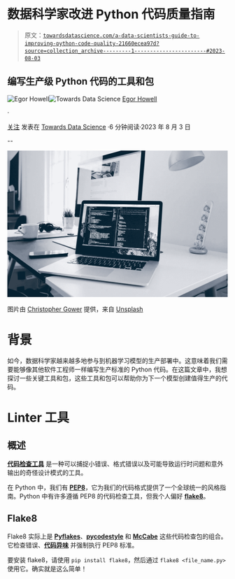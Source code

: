 # 数据科学家改进 Python 代码质量指南

> 原文：[`towardsdatascience.com/a-data-scientists-guide-to-improving-python-code-quality-21660ecea97d?source=collection_archive---------1-----------------------#2023-08-03`](https://towardsdatascience.com/a-data-scientists-guide-to-improving-python-code-quality-21660ecea97d?source=collection_archive---------1-----------------------#2023-08-03)

## 编写生产级 Python 代码的工具和包

[](https://medium.com/@egorhowell?source=post_page-----21660ecea97d--------------------------------)![Egor Howell](https://medium.com/@egorhowell?source=post_page-----21660ecea97d--------------------------------)[](https://towardsdatascience.com/?source=post_page-----21660ecea97d--------------------------------)![Towards Data Science](https://towardsdatascience.com/?source=post_page-----21660ecea97d--------------------------------) [Egor Howell](https://medium.com/@egorhowell?source=post_page-----21660ecea97d--------------------------------)

·

[关注](https://medium.com/m/signin?actionUrl=https%3A%2F%2Fmedium.com%2F_%2Fsubscribe%2Fuser%2F1cac491223b2&operation=register&redirect=https%3A%2F%2Ftowardsdatascience.com%2Fa-data-scientists-guide-to-improving-python-code-quality-21660ecea97d&user=Egor+Howell&userId=1cac491223b2&source=post_page-1cac491223b2----21660ecea97d---------------------post_header-----------) 发表在 [Towards Data Science](https://towardsdatascience.com/?source=post_page-----21660ecea97d--------------------------------) ·6 分钟阅读·2023 年 8 月 3 日[](https://medium.com/m/signin?actionUrl=https%3A%2F%2Fmedium.com%2F_%2Fvote%2Ftowards-data-science%2F21660ecea97d&operation=register&redirect=https%3A%2F%2Ftowardsdatascience.com%2Fa-data-scientists-guide-to-improving-python-code-quality-21660ecea97d&user=Egor+Howell&userId=1cac491223b2&source=-----21660ecea97d---------------------clap_footer-----------)

--

[](https://medium.com/m/signin?actionUrl=https%3A%2F%2Fmedium.com%2F_%2Fbookmark%2Fp%2F21660ecea97d&operation=register&redirect=https%3A%2F%2Ftowardsdatascience.com%2Fa-data-scientists-guide-to-improving-python-code-quality-21660ecea97d&source=-----21660ecea97d---------------------bookmark_footer-----------)![](img/c47a9cda8d76910dc96373aa3ca5deb2.png)

图片由 [Christopher Gower](https://unsplash.com/@cgower?utm_source=medium&utm_medium=referral) 提供，来自 [Unsplash](https://unsplash.com/?utm_source=medium&utm_medium=referral)

# 背景

如今，数据科学家越来越多地参与到机器学习模型的生产部署中。这意味着我们需要能够像其他软件工程师一样编写生产标准的 Python 代码。在这篇文章中，我想探讨一些关键工具和包，这些工具和包可以帮助你为下一个模型创建值得生产的代码。

# Linter 工具

## 概述

[**代码检查工具**](https://en.wikipedia.org/wiki/Lint_%28software%29) 是一种可以捕捉小错误、格式错误以及可能导致运行时问题和意外输出的奇怪设计模式的工具。

在 Python 中，我们有 [**PEP8**](https://pep8.org/)，它为我们的代码格式提供了一个全球统一的风格指南。Python 中有许多遵循 PEP8 的代码检查工具，但我个人偏好 [**flake8**](https://flake8.pycqa.org/en/latest/)。

## Flake8

Flake8 实际上是 [**Pyflakes**](https://github.com/PyCQA/pyflakes)、[**pycodestyle**](https://github.com/pycqa/pycodestyle) 和 [**McCabe**](https://github.com/PyCQA/mccabe) 这些代码检查包的组合。它检查错误、[**代码异味**](https://en.wikipedia.org/wiki/Code_smell) 并强制执行 PEP8 标准。

要安装 flake8，请使用 `pip install flake8`，然后通过 `flake8 <file_name.py>` 使用它。确实就是这么简单！
